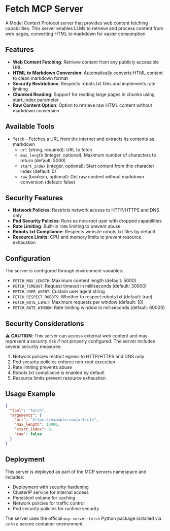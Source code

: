 # Fetch MCP Server

A Model Context Protocol server that provides web content fetching capabilities. This server enables LLMs to retrieve and process content from web pages, converting HTML to markdown for easier consumption.

## Features

- **Web Content Fetching**: Retrieve content from any publicly accessible URL
- **HTML to Markdown Conversion**: Automatically converts HTML content to clean markdown format
- **Security Restrictions**: Respects robots.txt files and implements rate limiting
- **Chunked Reading**: Support for reading large pages in chunks using start_index parameter
- **Raw Content Option**: Option to retrieve raw HTML content without markdown conversion

## Available Tools

- `fetch` - Fetches a URL from the internet and extracts its contents as markdown
  - `url` (string, required): URL to fetch
  - `max_length` (integer, optional): Maximum number of characters to return (default: 5000)
  - `start_index` (integer, optional): Start content from this character index (default: 0)
  - `raw` (boolean, optional): Get raw content without markdown conversion (default: false)

## Security Features

- **Network Policies**: Restricts network access to HTTP/HTTPS and DNS only
- **Pod Security Policies**: Runs as non-root user with dropped capabilities
- **Rate Limiting**: Built-in rate limiting to prevent abuse
- **Robots.txt Compliance**: Respects website robots.txt files by default
- **Resource Limits**: CPU and memory limits to prevent resource exhaustion

## Configuration

The server is configured through environment variables:

- `FETCH_MAX_LENGTH`: Maximum content length (default: 5000)
- `FETCH_TIMEOUT`: Request timeout in milliseconds (default: 30000)
- `FETCH_USER_AGENT`: Custom user agent string
- `FETCH_RESPECT_ROBOTS`: Whether to respect robots.txt (default: true)
- `FETCH_RATE_LIMIT`: Maximum requests per window (default: 10)
- `FETCH_RATE_WINDOW`: Rate limiting window in milliseconds (default: 60000)

## Security Considerations

⚠️ **CAUTION**: This server can access external web content and may represent a security risk if not properly configured. The server includes several security measures:

1. Network policies restrict egress to HTTP/HTTPS and DNS only
2. Pod security policies enforce non-root execution
3. Rate limiting prevents abuse
4. Robots.txt compliance is enabled by default
5. Resource limits prevent resource exhaustion

## Usage Example

```json
{
  "tool": "fetch",
  "arguments": {
    "url": "https://example.com/article",
    "max_length": 10000,
    "start_index": 0,
    "raw": false
  }
}
```

## Deployment

This server is deployed as part of the MCP servers namespace and includes:

- Deployment with security hardening
- ClusterIP service for internal access
- Persistent volume for caching
- Network policies for traffic control
- Pod security policies for runtime security

The server uses the official `mcp-server-fetch` Python package installed via `uv` in a secure container environment.
